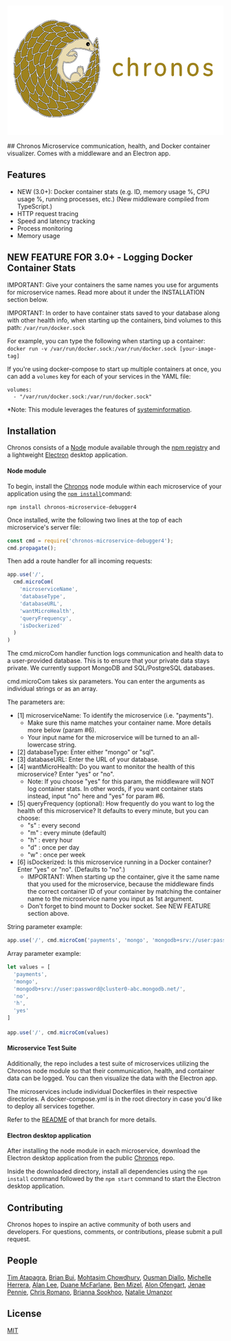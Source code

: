 <!-- ![Chronos logo](https://raw.githubusercontent.com/Chronos2-0/Chronos/master/app/assets/logo2.png) -->
<p align="center">
  <img src="./app/assets/chronos-v4.png" height=300/>
</p>
## Chronos
Microservice communication, health, and Docker container visualizer.
Comes with a middleware and an Electron app.

## Features

  * NEW (3.0+): Docker container stats (e.g. ID, memory usage %, CPU usage %, running processes, etc.) (New middleware compiled from TypeScript.)
  * HTTP request tracing
  * Speed and latency tracking
  * Process monitoring
  * Memory usage

## NEW FEATURE FOR 3.0+ - Logging Docker Container Stats

IMPORTANT: Give your containers the same names you use for arguments for microservice names. Read more about it under the INSTALLATION section below.

IMPORTANT: In order to have container stats saved to your database along with other health info, when starting up the containers, bind volumes to this path:
`/var/run/docker.sock`

For example, you can type the following when starting up a container:
`docker run -v /var/run/docker.sock:/var/run/docker.sock [your-image-tag]`

If you're using docker-compose to start up multiple containers at once, you can add a `volumes` key for each of your services in the YAML file:
```
volumes:
  - "/var/run/docker.sock:/var/run/docker.sock"
```

*Note: This module leverages the features of [systeminformation](https://systeminformation.io/).

## Installation

Chronos consists of a [Node](https://nodejs.org/en/) module available through the
[npm registry](https://www.npmjs.com/) and a lightweight [Electron](https://electronjs.org/) desktop application.

#### Node module

To begin, install the [Chronos](https://www.npmjs.com/package/chronos-microservice-debugger4) node module within each microservice of your application using the
[`npm install`](https://docs.npmjs.com/getting-started/installing-npm-packages-locally)command:

```
npm install chronos-microservice-debugger4
```

Once installed, write the following two lines at the top of each microservice's server file:
```javascript
const cmd = require('chronos-microservice-debugger4');
cmd.propagate();
```

Then add a route handler for all incoming requests:
```js
app.use('/', 
  cmd.microCom(
    'microserviceName', 
    'databaseType',
    'databaseURL',
    'wantMicroHealth', 
    'queryFrequency',
    'isDockerized'
  )
)
```

The cmd.microCom handler function logs communication and health data to a user-provided database. This is to ensure that your private data stays private. We currently support MongoDB and SQL/PostgreSQL databases.

cmd.microCom takes six parameters. You can enter the arguments as individual strings or as an array.

The parameters are:
* [1] microserviceName: To identify the microservice (i.e. "payments").
  - Make sure this name matches your container name. More details more below (param #6).
  - Your input name for the microservice will be turned to an all-lowercase string.
* [2] databaseType: Enter either "mongo" or "sql".
* [3] databaseURL: Enter the URL of your database.
* [4] wantMicroHealth: Do you want to monitor the health of this microservice? Enter "yes" or "no".
  - Note: If you choose "yes" for this param, the middleware will NOT log container stats. In other words, if you want container stats instead, input "no" here and "yes" for param #6.
* [5] queryFrequency (optional): How frequently do you want to log the health of this microservice? It defaults to every minute, but you can choose:
  - "s" : every second
  - "m" : every minute (default)
  - "h" : every hour
  - "d" : once per day
  - "w" : once per week
* [6] isDockerized: Is this microservice running in a Docker container? Enter "yes" or "no". (Defaults to "no".)
  - IMPORTANT: When starting up the container, give it the same name that you used for the microservice, because the middleware finds the correct container ID of your container by matching the container name to the microservice name you input as 1st argument.
  - Don't forget to bind mount to Docker socket. See NEW FEATURE section above.

String parameter example:
```javascript
app.use('/', cmd.microCom('payments', 'mongo', 'mongodb+srv://user:password@cluster0-abc.mongodb.net/','yes','m','no'))
```

Array parameter example:
```javascript
let values = [
  'payments',
  'mongo',
  'mongodb+srv://user:password@cluster0-abc.mongodb.net/',
  'no',
  'h',
  'yes'
]

app.use('/', cmd.microCom(values)
```
#### Microservice Test Suite

Additionally, the repo includes a test suite of microservices utilizing the Chronos node module so that their communication, health, and container data can be logged. You can then visualize the data with the Electron app. 

The microservices include individual Dockerfiles in their respective directories. A docker-compose.yml is in the root directory in case you'd like to deploy all services together. 

Refer to the [README](https://github.com/oslabs-beta/Chronos/tree/docker/microservice) of that branch for more details.

#### Electron desktop application

After installing the node module in each microservice, download the Electron desktop application from the public [Chronos](https://github.com/oslabs-beta/Chronos) repo.

Inside the downloaded directory, install all dependencies using the `npm install` command followed by the `npm start` command to start the Electron desktop application.

## Contributing

Chronos hopes to inspire an active community of both users and developers. For questions, comments, or contributions, please submit a pull request.

## People

[Tim Atapagra](https://github.com/timpagra),
[Brian Bui](https://github.com/Umius-Brian), 
[Mohtasim Chowdhury](https://github.com/mohtasim317),
[Ousman Diallo](https://github.com/Dialloousman),
[Michelle Herrera](https://github.com/mesherrera),
[Alan Lee](https://github.com/ajlee12/), 
[Duane McFarlane](https://github.com/Duane11003),
[Ben Mizel](https://github.com/ben-mizel),
[Alon Ofengart](https://github.com/alon25), 
[Jenae Pennie](https://github.com/jenaepen),
[Chris Romano](https://github.com/robicano22),
[Brianna Sookhoo](https://github.com/briannasookhoo),
[Natalie Umanzor](https://github.com/nmczormick)

## License

[MIT](https://github.com/oslabs-beta/Chronos/blob/master/LICENSE.md)